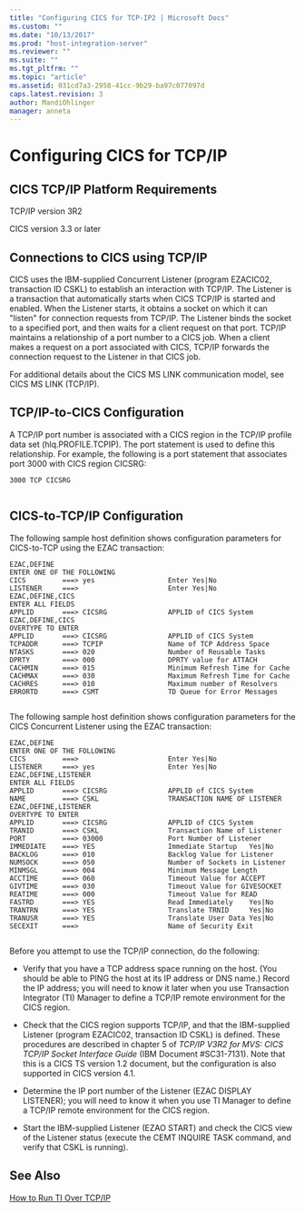 ```yaml
---
title: "Configuring CICS for TCP-IP2 | Microsoft Docs"
ms.custom: ""
ms.date: "10/13/2017"
ms.prod: "host-integration-server"
ms.reviewer: ""
ms.suite: ""
ms.tgt_pltfrm: ""
ms.topic: "article"
ms.assetid: 031cd7a3-2958-41cc-9b29-ba97c077097d
caps.latest.revision: 3
author: MandiOhlinger
manager: anneta
---
```

# Configuring CICS for TCP/IP
## CICS TCP/IP Platform Requirements  
 TCP/IP version 3R2  
  
 CICS version 3.3 or later  
  
## Connections to CICS using TCP/IP  
 CICS uses the IBM-supplied Concurrent Listener (program EZACIC02, transaction ID CSKL) to establish an interaction with TCP/IP. The Listener is a transaction that automatically starts when CICS TCP/IP is started and enabled. When the Listener starts, it obtains a socket on which it can "listen" for connection requests from TCP/IP. The Listener binds the socket to a specified port, and then waits for a client request on that port. TCP/IP maintains a relationship of a port number to a CICS job. When a client makes a request on a port associated with CICS, TCP/IP forwards the connection request to the Listener in that CICS job.  
  
 For additional details about the CICS MS LINK communication model, see CICS MS LINK (TCP/IP).  
  
## TCP/IP-to-CICS Configuration  
 A TCP/IP port number is associated with a CICS region in the TCP/IP profile data set (hlq.PROFILE.TCPIP). The port statement is used to define this relationship. For example, the following is a port statement that associates port 3000 with CICS region CICSRG:  
  
```  
3000 TCP CICSRG  
  
```  
  
## CICS-to-TCP/IP Configuration  
 The following sample host definition shows configuration parameters for CICS-to-TCP using the EZAC transaction:  
  
```  
EZAC,DEFINE  
ENTER ONE OF THE FOLLOWING  
CICS         ===> yes                  Enter Yes|No  
LISTENER     ===>                      Enter Yes|No  
EZAC,DEFINE,CICS  
ENTER ALL FIELDS  
APPLID       ===> CICSRG               APPLID of CICS System  
EZAC,DEFINE,CICS  
OVERTYPE TO ENTER  
APPLID       ===> CICSRG               APPLID of CICS System  
TCPADDR      ===> TCPIP                Name of TCP Address Space  
NTASKS       ===> 020                  Number of Reusable Tasks  
DPRTY        ===> 000                  DPRTY value for ATTACH  
CACHMIN      ===> 015                  Minimum Refresh Time for Cache  
CACHMAX      ===> 030                  Maximum Refresh Time for Cache  
CACHRES      ===> 010                  Maximum number of Resolvers  
ERRORTD      ===> CSMT                 TD Queue for Error Messages  
  
```  
  
 The following sample host definition shows configuration parameters for the CICS Concurrent Listener using the EZAC transaction:  
  
```  
EZAC,DEFINE  
ENTER ONE OF THE FOLLOWING  
CICS         ===>                      Enter Yes|No  
LISTENER     ===> yes                  Enter Yes|No  
EZAC,DEFINE,LISTENER  
ENTER ALL FIELDS  
APPLID       ===> CICSRG               APPLID of CICS System  
NAME         ===> CSKL                 TRANSACTION NAME OF LISTENER  
EZAC,DEFINE,LISTENER  
OVERTYPE TO ENTER  
APPLID       ===> CICSRG               APPLID of CICS System  
TRANID       ===> CSKL                 Transaction Name of Listener  
PORT         ===> 03000                Port Number of Listener  
IMMEDIATE    ===> YES                  Immediate Startup   Yes|No  
BACKLOG      ===> 010                  Backlog Value for Listener  
NUMSOCK      ===> 050                  Number of Sockets in Listener  
MINMSGL      ===> 004                  Minimum Message Length  
ACCTIME      ===> 060                  Timeout Value for ACCEPT  
GIVTIME      ===> 030                  Timeout Value for GIVESOCKET  
REATIME      ===> 000                  Timeout Value for READ  
FASTRD       ===> YES                  Read Immediately    Yes|No  
TRANTRN      ===> YES                  Translate TRNID     Yes|No  
TRANUSR      ===> YES                  Translate User Data Yes|No  
SECEXIT      ===>                      Name of Security Exit  
  
```  
  
 Before you attempt to use the TCP/IP connection, do the following:  
  
-   Verify that you have a TCP address space running on the host. (You should be able to PING the host at its IP address or DNS name.) Record the IP address; you will need to know it later when you use Transaction Integrator (TI) Manager to define a TCP/IP remote environment for the CICS region.  
  
-   Check that the CICS region supports TCP/IP, and that the IBM-supplied Listener (program EZACIC02, transaction ID CSKL) is defined. These procedures are described in chapter 5 of *TCP/IP* *V3R2* *for* *MVS:* *CICS* *TCP/IP* *Socket* *Interface* *Guide* (IBM Document #SC31-7131). Note that this is a CICS TS version 1.2 document, but the configuration is also supported in CICS version 4.1.  
  
-   Determine the IP port number of the Listener (EZAC DISPLAY LISTENER); you will need to know it when you use TI Manager to define a TCP/IP remote environment for the CICS region.  
  
-   Start the IBM-supplied Listener (EZAO START) and check the CICS view of the Listener status (execute the CEMT INQUIRE TASK command, and verify that CSKL is running).  
  
## See Also  
 [How to Run TI Over TCP/IP](../core/how-to-run-ti-over-tcp-ip.md)